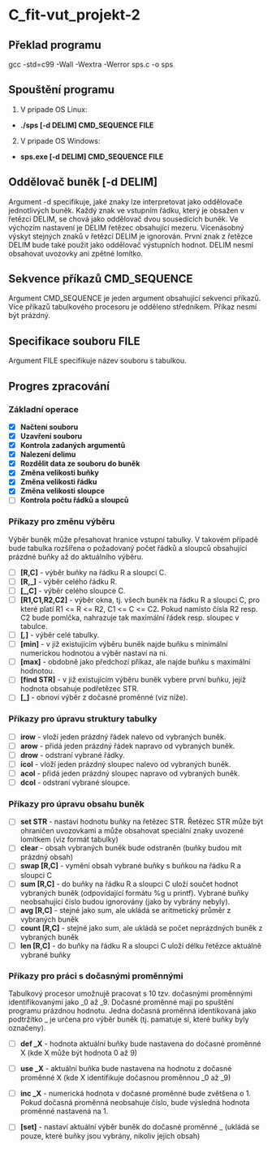 # C_fit-vut_projekt-2
## Překlad programu
gcc -std=c99 -Wall -Wextra -Werror sps.c -o sps
## Spouštění programu
1. V pripade OS Linux: 
- **./sps [-d DELIM] CMD_SEQUENCE FILE**
2. V pripade OS Windows: 
- **sps.exe [-d DELIM] CMD_SEQUENCE FILE**

## Oddělovač buněk [-d DELIM]
Argument -d specifikuje, jaké znaky lze interpretovat jako oddělovače jednotlivých buněk. Každý znak ve vstupním řádku, který je obsažen v řetězci DELIM, se chová jako oddělovač dvou sousedících buněk. Ve výchozím nastavení je DELIM řetězec obsahující mezeru. Vícenásobný výskyt stejných znaků v řetězci DELIM je ignorován. První znak z řetězce DELIM bude také použit jako oddělovač výstupních hodnot. DELIM nesmí obsahovat uvozovky ani zpětné lomítko.

## Sekvence příkazů CMD_SEQUENCE
Argument CMD_SEQUENCE je jeden argument obsahující sekvenci příkazů. Více příkazů tabulkového procesoru je odděleno středníkem. Příkaz nesmí být prázdný.

## Specifikace souboru FILE
Argument FILE specifikuje název souboru s tabulkou.

## Progres zpracování
### Základní operace
- [x] **Načtení souboru**
- [x] **Uzavření souboru**
- [x] **Kontrola zadaných argumentů**
- [x] **Nalezení delimu**
- [x] **Rozdělit data ze souboru do buněk**
- [x] **Změna velikosti buňky**
- [x] **Změna velikosti řádku**
- [x] **Změna velikosti sloupce**
- [ ] **Kontrola počtu řádků a sloupců**

### Příkazy pro změnu výběru
Výběr buněk může přesahovat hranice vstupní tabulky. V takovém případě bude tabulka rozšířena o požadovaný počet řádků a sloupců obsahující prázdné buňky až do aktuálního výběru.

- [ ] **[R,C]** - výběr buňky na řádku R a sloupci C.
- [ ] **[R,_]** - výběr celého řádku R.
- [ ] **[_,C]** - výběr celého sloupce C.
- [ ] **[R1,C1,R2,C2]** - výběr okna, tj. všech buněk na řádku R a sloupci C, pro které platí R1 <= R <= R2, C1 <= C <= C2. Pokud namísto čísla R2 resp. C2 bude pomlčka, nahrazuje tak maximální řádek resp. sloupec v tabulce.
- [ ] **[_,_]** - výběr celé tabulky.
- [ ] **[min]** - v již existujícím výběru buněk najde buňku s minimální numerickou hodnotou a výběr nastaví na ni.
- [ ] **[max]** - obdobně jako předchozí příkaz, ale najde buňku s maximální hodnotou.
- [ ] **[find STR]** - v již existujícím výběru buněk vybere první buňku, jejíž hodnota obsahuje podřetězec STR.
- [ ] **[_]** - obnoví výběr z dočasné proměnné (viz níže).

### Příkazy pro úpravu struktury tabulky
- [ ] **irow** - vloží jeden prázdný řádek nalevo od vybraných buněk.
- [ ] **arow** - přidá jeden prázdný řádek napravo od vybraných buněk.
- [ ] **drow** - odstraní vybrané řádky.
- [ ] **icol** - vloží jeden prázdný sloupec nalevo od vybraných buněk.
- [ ] **acol** - přidá jeden prázdný sloupec napravo od vybraných buněk.
- [ ] **dcol** - odstraní vybrané sloupce.

### Příkazy pro úpravu obsahu buněk
- [ ] **set STR** - nastaví hodnotu buňky na řetězec STR. Řetězec STR může být ohraničen uvozovkami a může obsahovat speciální znaky uvozené lomítkem (viz formát tabulky)
- [ ] **clear** - obsah vybraných buněk bude odstraněn (buňky budou mít prázdný obsah)
- [ ] **swap [R,C]** - vymění obsah vybrané buňky s buňkou na řádku R a sloupci C
- [ ] **sum [R,C]** - do buňky na řádku R a sloupci C uloží součet hodnot vybraných buněk (odpovídající formátu %g u printf). Vybrané buňky neobsahující číslo budou ignorovány (jako by vybrány nebyly).
- [ ] **avg [R,C]** - stejné jako sum, ale ukládá se aritmetický průměr z vybraných buněk
- [ ] **count [R,C]** - stejné jako sum, ale ukládá se počet neprázdných buněk z vybraných buněk
- [ ] **len [R,C]** - do buňky na řádku R a sloupci C uloží délku řetězce aktuálně vybrané buňky

### Příkazy pro práci s dočasnými proměnnými
Tabulkový procesor umožnujě pracovat s 10 tzv. dočasnými proměnnými identifikovanými jako _0 až _9. Dočasné proměnné mají po spuštění programu prázdnou hodnotu. Jedna dočasná proměnná identikovaná jako podtržítko _ je určena pro výběr buněk (tj. pamatuje si, které buňky byly označeny).

- [ ] **def _X** - hodnota aktuální buňky bude nastavena do dočasné proměnné X (kde X může být hodnota 0 až 9)
- [ ] **use _X** - aktuální buňka bude nastavena na hodnotu z dočasné proměnné X (kde X identifikuje dočasnou proměnnou _0 až _9)
- [ ] **inc _X** - numerická hodnota v dočasné proměnné bude zvětšena o 1. Pokud dočasná proměnná neobsahuje číslo, bude výsledná hodnota proměnné nastavená na 1.
- [ ] **[set]** - nastaví aktuální výběr buněk do dočasné proměnné _ (ukládá se pouze, které buňky jsou vybrány, nikoliv jejich obsah)

